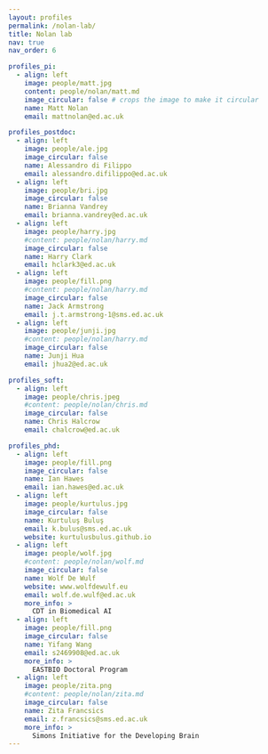 ```yaml
---
layout: profiles
permalink: /nolan-lab/
title: Nolan lab
nav: true
nav_order: 6

profiles_pi:
  - align: left
    image: people/matt.jpg
    content: people/nolan/matt.md
    image_circular: false # crops the image to make it circular
    name: Matt Nolan
    email: mattnolan@ed.ac.uk

profiles_postdoc:
  - align: left
    image: people/ale.jpg
    image_circular: false
    name: Alessandro di Filippo
    email: alessandro.difilippo@ed.ac.uk
  - align: left
    image: people/bri.jpg
    image_circular: false
    name: Brianna Vandrey
    email: brianna.vandrey@ed.ac.uk
  - align: left
    image: people/harry.jpg
    #content: people/nolan/harry.md
    image_circular: false
    name: Harry Clark
    email: hclark3@ed.ac.uk
  - align: left
    image: people/fill.png
    #content: people/nolan/harry.md
    image_circular: false
    name: Jack Armstrong
    email: j.t.armstrong-1@sms.ed.ac.uk
  - align: left
    image: people/junji.jpg
    #content: people/nolan/harry.md
    image_circular: false
    name: Junji Hua
    email: jhua2@ed.ac.uk

profiles_soft:
  - align: left
    image: people/chris.jpeg
    #content: people/nolan/chris.md
    image_circular: false
    name: Chris Halcrow
    email: chalcrow@ed.ac.uk

profiles_phd:
  - align: left
    image: people/fill.png
    image_circular: false
    name: Ian Hawes
    email: ian.hawes@ed.ac.uk
  - align: left
    image: people/kurtulus.jpg
    image_circular: false
    name: Kurtuluş Buluş
    email: k.bulus@sms.ed.ac.uk
    website: kurtulusbulus.github.io
  - align: left
    image: people/wolf.jpg
    #content: people/nolan/wolf.md
    image_circular: false
    name: Wolf De Wulf
    website: www.wolfdewulf.eu
    email: wolf.de.wulf@ed.ac.uk
    more_info: >
      CDT in Biomedical AI
  - align: left
    image: people/fill.png
    image_circular: false
    name: Yifang Wang
    email: s2469908@ed.ac.uk
    more_info: >
      EASTBIO Doctoral Program
  - align: left
    image: people/zita.png
    #content: people/nolan/zita.md
    image_circular: false
    name: Zita Francsics
    email: z.francsics@sms.ed.ac.uk
    more_info: >
      Simons Initiative for the Developing Brain
---
```


